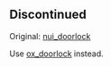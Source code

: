 ## Discontinued

Original: [nui_doorlock](https://github.com/thelindat/nui_doorlock)

Use [ox_doorlock](https://github.com/overextended/ox_doorlock) instead.
